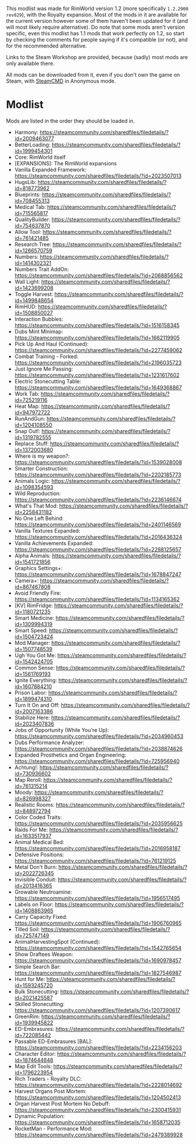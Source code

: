 This modlist was made for RimWorld version 1.2 (more specifically `1.2.2900 rev829`), with the Royalty expansion. Most of the mods in it are available for the current version however some of them haven't been updated for it (and will most likely require alternative). Do note that some mods aren't version specific, even this modlist has 1.1 mods that work perfectly on 1.2, so start by checking the comments for people saying if it's compatible (or not), and for the recommended alternative.

Links to the Steam Workshop are provided, because (sadly) most mods are only available there.

All mods can be downloaded from it, even if you don't own the game on Steam, with [SteamCMD](https://developer.valvesoftware.com/wiki/SteamCMD) in Anonymous mode.


# Modlist

Mods are listed in the order they should be loaded in.

- Harmony: https://steamcommunity.com/sharedfiles/filedetails/?id=2009463077
- BetterLoading: https://steamcommunity.com/sharedfiles/filedetails/?id=1999454301
- Core: RimWorld itself
- [EXPANSIONS]: The RimWorld expansions
- Vanilla Expanded Framework: https://steamcommunity.com/sharedfiles/filedetails/?id=2023507013
- HugsLib: https://steamcommunity.com/sharedfiles/filedetails/?id=818773962
- Blueprints: https://steamcommunity.com/sharedfiles/filedetails/?id=708455313
- Medical Tab: https://steamcommunity.com/sharedfiles/filedetails/?id=715565817
- QualityBuilder: https://steamcommunity.com/sharedfiles/filedetails/?id=754637870
- Allow Tool: https://steamcommunity.com/sharedfiles/filedetails/?id=761421485
- Research Tree: https://steamcommunity.com/sharedfiles/filedetails/?id=1266570759
- Numbers: https://steamcommunity.com/sharedfiles/filedetails/?id=1414302321
- Numbers Trait AddOn: https://steamcommunity.com/sharedfiles/filedetails/?id=2068856562
- Wall Light: https://steamcommunity.com/sharedfiles/filedetails/?id=1423699208
- Toggle Harvest: https://steamcommunity.com/sharedfiles/filedetails/?id=1499848654
- RimHUD: https://steamcommunity.com/sharedfiles/filedetails/?id=1508850027
- Interaction Bubbles: https://steamcommunity.com/sharedfiles/filedetails/?id=1516158345
- Dubs Mint Minimap: https://steamcommunity.com/sharedfiles/filedetails/?id=1662119905
- Pick Up And Haul (Continued): https://steamcommunity.com/sharedfiles/filedetails/?id=2277459062
- Combat Training - Forked: https://steamcommunity.com/sharedfiles/filedetails/?id=2196035723
- Just Ignore Me Passing: https://steamcommunity.com/sharedfiles/filedetails/?id=1231617602
- Electric Stonecutting Table: https://steamcommunity.com/sharedfiles/filedetails/?id=1649368867
- Work Tab: https://steamcommunity.com/sharedfiles/filedetails/?id=725219116
- Heat Map: https://steamcommunity.com/sharedfiles/filedetails/?id=947972722
- RunAndGun: https://steamcommunity.com/sharedfiles/filedetails/?id=1204108550
- Snap Out!: https://steamcommunity.com/sharedfiles/filedetails/?id=1319782555
- Replace Stuff: https://steamcommunity.com/sharedfiles/filedetails/?id=1372003680
- Where is my weapon?: https://steamcommunity.com/sharedfiles/filedetails/?id=1539028008
- Smarter Construction: https://steamcommunity.com/sharedfiles/filedetails/?id=2202185773
- Animals Logic: https://steamcommunity.com/sharedfiles/filedetails/?id=1098354593
- Wild Reproduction: https://steamcommunity.com/sharedfiles/filedetails/?id=2236146674
- What's That Mod: https://steamcommunity.com/sharedfiles/filedetails/?id=2258431182
- No One Left Behind: https://steamcommunity.com/sharedfiles/filedetails/?id=2401146569
- Vanilla Textures Expanded: https://steamcommunity.com/sharedfiles/filedetails/?id=2016436324
- Vanilla Achievements Expanded: https://steamcommunity.com/sharedfiles/filedetails/?id=2288125657
- Alpha Animals: https://steamcommunity.com/sharedfiles/filedetails/?id=1541721856
- Graphics Settings+: https://steamcommunity.com/sharedfiles/filedetails/?id=1678847247
- Camera+: https://steamcommunity.com/sharedfiles/filedetails/?id=867467808
- Avoid Friendly Fire: https://steamcommunity.com/sharedfiles/filedetails/?id=1134165362
- [KV] RimFridge: https://steamcommunity.com/sharedfiles/filedetails/?id=1180721235
- Smart Medicine: https://steamcommunity.com/sharedfiles/filedetails/?id=1309994319
- Smart Speed: https://steamcommunity.com/sharedfiles/filedetails/?id=1504723424
- Mod Manager: https://steamcommunity.com/sharedfiles/filedetails/?id=1507748539
- Ugh You Got Me: https://steamcommunity.com/sharedfiles/filedetails/?id=1542424705
- Common Sense: https://steamcommunity.com/sharedfiles/filedetails/?id=1561769193
- Ignite Everything: https://steamcommunity.com/sharedfiles/filedetails/?id=1607884210
- Prison Labor: https://steamcommunity.com/sharedfiles/filedetails/?id=1899474310
- Turn It On and Off: https://steamcommunity.com/sharedfiles/filedetails/?id=2007163386
- Stabilize Here: https://steamcommunity.com/sharedfiles/filedetails/?id=2023407836
- Jobs of Opportunity (While You're Up): https://steamcommunity.com/sharedfiles/filedetails/?id=2034960453
- Dubs Performance Analyzer: https://steamcommunity.com/sharedfiles/filedetails/?id=2038874626
- Expanded Prosthetics and Organ Engineering: https://steamcommunity.com/sharedfiles/filedetails/?id=725956940
- Achtung!: https://steamcommunity.com/sharedfiles/filedetails/?id=730936602
- Map Reroll: https://steamcommunity.com/sharedfiles/filedetails/?id=761315214
- Moody: https://steamcommunity.com/sharedfiles/filedetails/?id=826998327
- Realistic Rooms: https://steamcommunity.com/sharedfiles/filedetails/?id=848972794
- Color Coded Traits: https://steamcommunity.com/sharedfiles/filedetails/?id=2035956625
- Raids For Me: https://steamcommunity.com/sharedfiles/filedetails/?id=1633517937
- Animal Medical Bed: https://steamcommunity.com/sharedfiles/filedetails/?id=2016958187
- Defensive Positions: https://steamcommunity.com/sharedfiles/filedetails/?id=761219125
- Metal Don't Burn: https://steamcommunity.com/sharedfiles/filedetails/?id=2022726345
- Invisible Conduit: https://steamcommunity.com/sharedfiles/filedetails/?id=2013416365
- Growable Neutroamine: https://steamcommunity.com/sharedfiles/filedetails/?id=1956517495
- Labels on Floor: https://steamcommunity.com/sharedfiles/filedetails/?id=1408863965
- Carry Capacity Fixed: https://steamcommunity.com/sharedfiles/filedetails/?id=1906760965
- Tilled Soil: https://steamcommunity.com/sharedfiles/filedetails/?id=725747149
- AnimalHarvestingSpot (Continued): https://steamcommunity.com/sharedfiles/filedetails/?id=1542765654
- Show Draftees Weapon: https://steamcommunity.com/sharedfiles/filedetails/?id=1690978457
- Simple Search Bar: https://steamcommunity.com/sharedfiles/filedetails/?id=1827546987
- Hunt for Me: https://steamcommunity.com/sharedfiles/filedetails/?id=1593245720
- Bulk Stonecutting: https://steamcommunity.com/sharedfiles/filedetails/?id=2021425587
- Skilled Stonecutting: https://steamcommunity.com/sharedfiles/filedetails/?id=1207390617
- GreenRim: https://steamcommunity.com/sharedfiles/filedetails/?id=1939945822
- ED-Embrasures: https://steamcommunity.com/sharedfiles/filedetails/?id=722085442
- Passable ED-Embrasures [BAL]: https://steamcommunity.com/sharedfiles/filedetails/?id=2234156203
- Character Editor: https://steamcommunity.com/sharedfiles/filedetails/?id=1874644848
- Map Edit Tools: https://steamcommunity.com/sharedfiles/filedetails/?id=1796223954
- Rich Traders - Royalty DLC: https://steamcommunity.com/sharedfiles/filedetails/?id=2228014692
- Harvest Organs Post Mortem: https://steamcommunity.com/sharedfiles/filedetails/?id=1204502413
- Organ Harvest Post Mortem No Debuff: https://steamcommunity.com/sharedfiles/filedetails/?id=2300415931
- Dynamic Population: https://steamcommunity.com/sharedfiles/filedetails/?id=1658712035
- RocketMan - Performance Mod: https://steamcommunity.com/sharedfiles/filedetails/?id=2479389928
